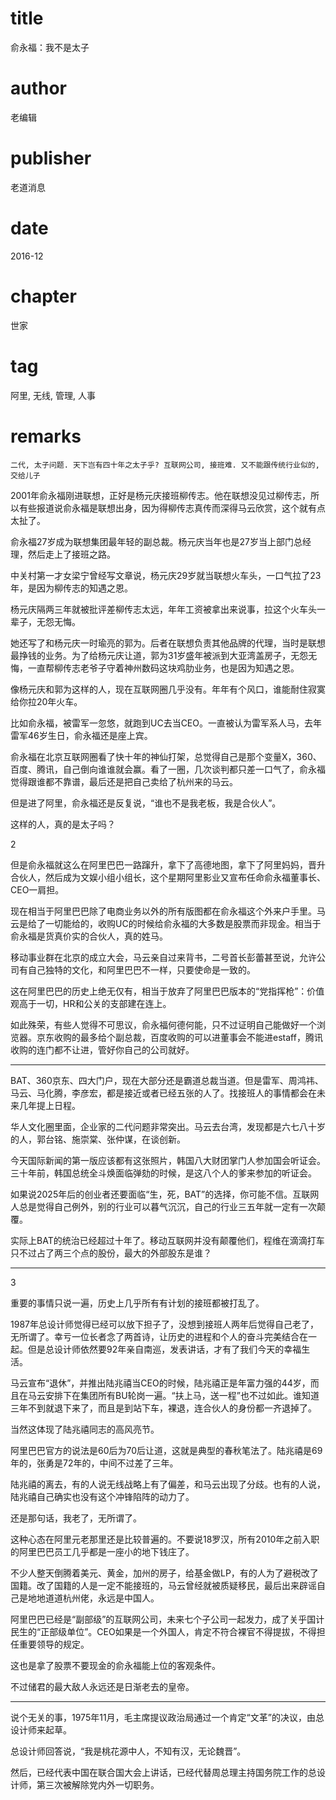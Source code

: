 # title
俞永福：我不是太子

# author
老编辑

# publisher
老道消息

# date
2016-12

# chapter
世家

# tag
阿里, 无线, 管理, 人事

# remarks
`二代, 太子问题. 天下岂有四十年之太子乎? 互联网公司, 接班难. 又不能跟传统行业似的, 交给儿子`

2001年俞永福刚进联想，正好是杨元庆接班柳传志。他在联想没见过柳传志，所以有些报道说俞永福是联想出身，因为得柳传志真传而深得马云欣赏，这个就有点太扯了。

俞永福27岁成为联想集团最年轻的副总裁。杨元庆当年也是27岁当上部门总经理，然后走上了接班之路。


中关村第一才女梁宁曾经写文章说，杨元庆29岁就当联想火车头，一口气拉了23年，是因为柳传志的知遇之恩。


杨元庆隔两三年就被批评差柳传志太远，年年工资被拿出来说事，拉这个火车头一辈子，无怨无悔。

她还写了和杨元庆一时瑜亮的郭为。后者在联想负责其他品牌的代理，当时是联想最挣钱的业务。为了给杨元庆让道，郭为31岁盛年被派到大亚湾盖房子，无怨无悔，一直帮柳传志老爷子守着神州数码这块鸡肋业务，也是因为知遇之恩。


像杨元庆和郭为这样的人，现在互联网圈几乎没有。年年有个风口，谁能耐住寂寞给你拉20年火车。

比如俞永福，被雷军一忽悠，就跑到UC去当CEO。一直被认为雷军系人马，去年雷军46岁生日，俞永福还是座上宾。


俞永福在北京互联网圈看了快十年的神仙打架，总觉得自己是那个变量X，360、百度、腾讯，自己倒向谁谁就会赢。看了一圈，几次谈判都只差一口气了，俞永福觉得跟谁都不靠谱，最后还是把自己卖给了杭州来的马云。


但是进了阿里，俞永福还是反复说，“谁也不是我老板，我是合伙人”。


这样的人，真的是太子吗？


2


但是俞永福就这么在阿里巴巴一路蹿升，拿下了高德地图，拿下了阿里妈妈，晋升合伙人，然后成为文娱小组小组长，这个星期阿里影业又宣布任命俞永福董事长、CEO一肩担。


现在相当于阿里巴巴除了电商业务以外的所有版图都在俞永福这个外来户手里。马云是给了一切能给的，收购UC的时候给俞永福的大多数是股票而非现金。相当于俞永福是货真价实的合伙人，真的姓马。


移动事业群在北京的成立大会，马云亲自过来背书，二号首长彭蕾甚至说，允许公司有自己独特的文化，和阿里巴巴不一样，只要使命是一致的。


这在阿里巴巴的历史上绝无仅有，相当于放弃了阿里巴巴版本的“党指挥枪”：价值观高于一切，HR和公关的支部建在连上。


如此殊荣，有些人觉得不可思议，俞永福何德何能，只不过证明自己能做好一个浏览器。京东收购的最多给个副总裁，百度收购的可以进董事会不能进estaff，腾讯收购的连门都不让进，管好你自己的公司就好。

---


BAT、360京东、四大门户，现在大部分还是霸道总裁当道。但是雷军、周鸿祎、马云、马化腾，李彦宏，都是接近或者已经五张的人了。找接班人的事情都会在未来几年提上日程。



华人文化圈里面，企业家的二代问题非常突出。马云去台湾，发现都是六七八十岁的人，郭台铭、施崇棠、张仲谋，在谈创新。



今天国际新闻的第一版应该都有这张照片，韩国八大财团掌门人参加国会听证会。三十年前，韩国总统全斗焕面临弹劾的时候，是这八个人的爹来参加的听证会。

如果说2025年后的创业者还要面临“生，死，BAT”的选择，你可能不信。互联网人总是觉得自己例外，别的行业可以暮气沉沉，自己的行业三五年就一定有一次颠覆。



实际上BAT的统治已经超过十年了。移动互联网并没有颠覆他们，程维在滴滴打车只不过占了两三个点的股份，最大的外部股东是谁？

---

3



重要的事情只说一遍，历史上几乎所有有计划的接班都被打乱了。



1987年总设计师觉得已经可以放下担子了，没想到接班人两年后觉得自己老了，无所谓了。幸亏一位长者念了两首诗，让历史的进程和个人的奋斗完美结合在一起。但是总设计师依然要92年亲自南巡，发表讲话，才有了我们今天的幸福生活。



马云宣布“退休”，并推出陆兆禧当CEO的时候，陆兆禧正是年富力强的44岁，而且在马云安排下在集团所有BU轮岗一遍。“扶上马，送一程”也不过如此。谁知道三年不到就退下来了，而且是到站下车，裸退，连合伙人的身份都一齐退掉了。



当然这体现了陆兆禧同志的高风亮节。



阿里巴巴官方的说法是60后为70后让道，这就是典型的春秋笔法了。陆兆禧是69年的，张勇是72年的，中间不过差了三年。



陆兆禧的离去，有的人说无线战略上有了偏差，和马云出现了分歧。也有的人说，陆兆禧自己确实也没有这个冲锋陷阵的动力了。



还是那句话，我老了，无所谓了。



这种心态在阿里元老那里还是比较普遍的。不要说18罗汉，所有2010年之前入职的阿里巴巴员工几乎都是一座小的地下钱庄了。




不少人整天倒腾着美元、黄金，加州的房子，给基金做LP，有的人为了避税改了国籍。改了国籍的人是一定不能接班的，马云曾经就被质疑移民，最后出来辟谣自己是地地道道杭州佬，永远是中国人。



阿里巴巴已经是“副部级”的互联网公司，未来七个子公司一起发力，成了关乎国计民生的“正部级单位”。CEO如果是一个外国人，肯定不符合裸官不得提拔，不得担任重要领导的规定。



这也是拿了股票不要现金的俞永福能上位的客观条件。



不过储君的最大敌人永远还是日渐老去的皇帝。

---

说个无关的事，1975年11月，毛主席提议政治局通过一个肯定“文革”的决议，由总设计师来起草。

总设计师回答说，“我是桃花源中人，不知有汉，无论魏晋”。



然后，已经代表中国在联合国大会上讲话，已经代替周总理主持国务院工作的总设计师，第三次被解除党内外一切职务。

